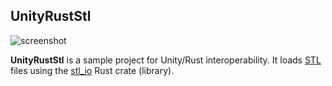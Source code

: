 UnityRustStl
------------

![screenshot](https://user-images.githubusercontent.com/343936/150457068-2999ecd7-4039-4c93-b9a9-fc9935807974.png)

**UnityRustStl** is a sample project for Unity/Rust interoperability. It loads
[STL] files using the [stl_io] Rust crate (library).

[STL]: https://en.wikipedia.org/wiki/STL_(file_format)
[stl_io]: https://github.com/hmeyer/stl_io
